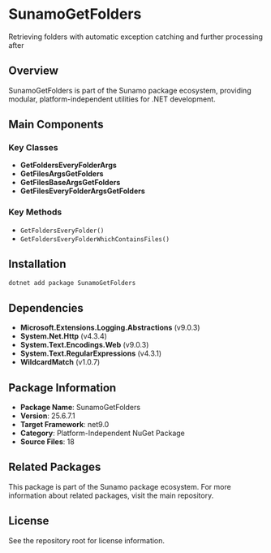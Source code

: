 # SunamoGetFolders

Retrieving folders with automatic exception catching and further processing after

## Overview

SunamoGetFolders is part of the Sunamo package ecosystem, providing modular, platform-independent utilities for .NET development.

## Main Components

### Key Classes

- **GetFoldersEveryFolderArgs**
- **GetFilesArgsGetFolders**
- **GetFilesBaseArgsGetFolders**
- **GetFilesEveryFolderArgsGetFolders**

### Key Methods

- `GetFoldersEveryFolder()`
- `GetFoldersEveryFolderWhichContainsFiles()`

## Installation

```bash
dotnet add package SunamoGetFolders
```

## Dependencies

- **Microsoft.Extensions.Logging.Abstractions** (v9.0.3)
- **System.Net.Http** (v4.3.4)
- **System.Text.Encodings.Web** (v9.0.3)
- **System.Text.RegularExpressions** (v4.3.1)
- **WildcardMatch** (v1.0.7)

## Package Information

- **Package Name**: SunamoGetFolders
- **Version**: 25.6.7.1
- **Target Framework**: net9.0
- **Category**: Platform-Independent NuGet Package
- **Source Files**: 18

## Related Packages

This package is part of the Sunamo package ecosystem. For more information about related packages, visit the main repository.

## License

See the repository root for license information.
